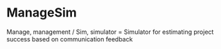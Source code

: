 # ManageSim
Manage, management / Sim, simulator = Simulator for estimating project success based on communication feedback
